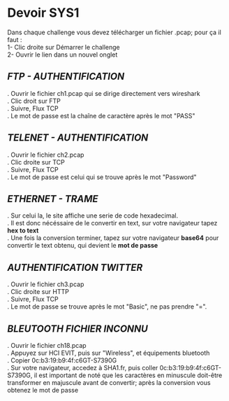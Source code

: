 # **Devoir SYS1**

Dans chaque challenge vous devez télécharger un fichier .pcap; pour ça il faut : <br>
1- Clic droite sur Démarrer le challenge <br>
2- Ouvrir le lien dans un nouvel onglet

## _FTP - AUTHENTIFICATION_

. Ouvrir le fichier ch1.pcap qui se dirige directement vers wireshark <br>
. Clic droit sur FTP <br>
. Suivre, Flux TCP <br>
. Le mot de passe est la chaîne de caractère après le mot "PASS"

## _TELENET - AUTHENTIFICATION_

. Ouvrir le fichier ch2.pcap<br>
. Clic droite sur TCP <br>
. Suivre, Flux TCP <br>
. Le mot de passe est celui qui se trouve après le mot "Password"

## _ETHERNET - TRAME_

. Sur celui la, le site affiche une serie de code hexadecimal. <br>
. Il est donc nécéssaire de le convertir en text, sur votre navigateur tapez **hex to text** <br>
. Une fois la conversion terminer, tapez sur votre navigateur **base64** pour convertir le text obtenu, qui devient le **mot de passe**

## _AUTHENTIFICATION TWITTER_

. Ouvrir le fichier ch3.pcap <br>
. Clic droite sur HTTP <br>
. Suivre, Flux TCP <br>
. Le mot de passe se trouve après le mot "Basic", ne pas prendre "=".

## _BLEUTOOTH FICHIER INCONNU_

. Ouvrir le fichier ch18.pcap <br>
. Appuyez sur HCI EVIT, puis sur "Wireless", et équipements bluetooth <br>
. Copier 0c:b3:19:b9:4f:c6GT-S7390G <br>
. Sur votre navigateur, accedez à SHA1.fr, puis coller 0c:b3:19:b9:4f:c6GT-S7390G, il est important de noté que les caractères en minuscule doit-être transformer en majuscule avant de convertir; après la conversion vous obtenez le mot de passe
